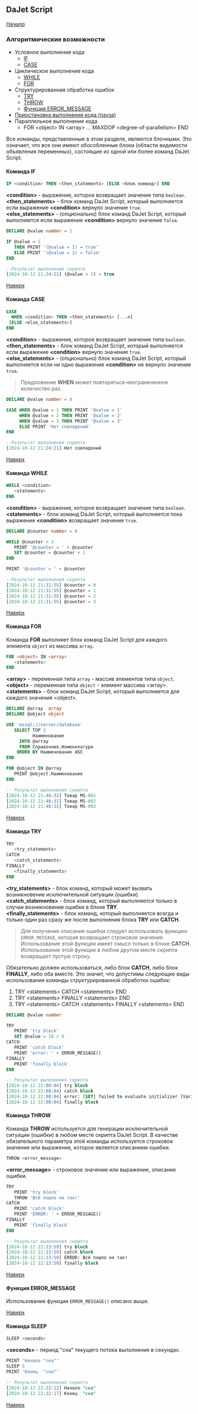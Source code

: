 ## DaJet Script

[Начало](https://github.com/zhichkin/dajet/tree/main/doc/dajet-script/README.md)

### Алгоритмические возможности

- Условное выполнение кода
  - [IF](#команда-if)
  - [CASE](#команда-case)
- Циклическое выполнение кода
  - [WHILE](#команда-while)
  - [FOR](#команда-for)
- Структурированная обработка ошибок
  - [TRY](#команда-try)
  - [THROW](#команда-throw)
  - [Функция ERROR_MESSAGE](#функция-error-message)
- [Приостановка выполнения кода (пауза)](#команда-sleep)
- Параллельное выполнение кода
  - FOR \<object\> IN \<array\> ... MAXDOP \<degree-of-parallelism\> END

Все команды, представленные в этом разделе, являются блочными. Это означает, что все они имеют обособленные блоки (области видимости объявления переменных), состоящие из одной или более команд DaJet Script.

#### Команда IF

```SQL
IF <condition> THEN <then_statements> [ELSE <блок команд>] END
```

**\<condition\>** - выражение, которое возвращает значение типа ```boolean```.<br>
**\<then_statements\>** - блок команд DaJet Script, который выполняется если выражение **\<condition\>** вернуло значение ```true```.<br>
**\<else_statements\>** - (опционально) блок команд DaJet Script, который выполняется если выражение **\<condition\>** вернуло значение ```false```.

```SQL
DECLARE @value number = 1

IF @value = 1
   THEN PRINT '(@value = 1) = true'
   ELSE PRINT '(@value = 1) = false'
END

--Результат выполнения скрипта
[2024-10-12 21:24:21] (@value = 1) = true
```

[Наверх](#алгоритмические-возможности)

#### Команда CASE

```SQL
CASE
  WHEN <condition> THEN <then_statements> [...n]
 [ELSE <else_statements>]
END
```

**\<condition\>** - выражение, которое возвращает значение типа ```boolean```.<br>
**\<then_statements\>** - блок команд DaJet Script, который выполняется если выражение **\<condition\>** вернуло значение ```true```.<br>
**\<else_statements\>** - (опционально) блок команд DaJet Script, который выполняется если ни одно выражение **\<condition\>** не вернуло значение ```true```.

> Предложение **WHEN** может повторяться неограниченное количество раз.

```SQL
DECLARE @value number = 0

CASE WHEN @value = 1 THEN PRINT '@value = 1'
     WHEN @value = 2 THEN PRINT '@value = 2'
     WHEN @value = 3 THEN PRINT '@value = 3'
     ELSE PRINT 'Нет совпадений'
END

--Результат выполнения скрипта
[2024-10-12 21:24:21] Нет совпадений
```

[Наверх](#алгоритмические-возможности)

#### Команда WHILE

```SQL
WHILE <condition>
   <statements>
END
```

**\<condition\>** - выражение, которое возвращает значение типа ```boolean```.<br>
**\<statements\>** - блок команд DaJet Script, который выполняется пока выражение **\<condition\>** возвращает значение ```true```.

```SQL
DECLARE @counter number = 0

WHILE @counter < 3
   PRINT '@counter = ' + @counter
   SET @counter = @counter + 1
END

PRINT '@counter = ' + @counter

--Результат выполнения скрипта
[2024-10-12 21:31:55] @counter = 0
[2024-10-12 21:31:55] @counter = 1
[2024-10-12 21:31:55] @counter = 2
[2024-10-12 21:31:55] @counter = 3
```

[Наверх](#алгоритмические-возможности)

#### Команда FOR

Команда **FOR** выполняет блок команд DaJet Script для каждого элемента ```object``` из массива ```array```.

```SQL
FOR <object> IN <array>
   <statements>
END
```
**\<array\>** - переменная типа ```array``` - массив элементов типа ```object```.<br>
**\<object\>** - переменная типа ```object``` - элемент массива \<array\>.<br>
**\<statements\>** - блок команд DaJet Script, который выполняется для каждого значения \<object\>.

```SQL
DECLARE @array  array
DECLARE @object object

USE 'mssql://server/database'
   SELECT TOP 3
          Наименование
     INTO @array
     FROM Справочник.Номенклатура
    ORDER BY Наименование ASC
END

FOR @object IN @array
   PRINT @object.Наименование
END

-- Результат выполнения скрипта
[2024-10-12 21:46:31] Товар MS-001
[2024-10-12 21:46:31] Товар MS-002
[2024-10-12 21:46:31] Товар MS-003
```

[Наверх](#алгоритмические-возможности)

#### Команда TRY

```SQL
TRY
   <try_statements>
CATCH
   <catch_statements>
FINALLY
   <finally_statements>
END
```
**\<try_statements\>** - блок команд, который может вызвать возникновение исключительной ситуации (ошибки).<br>
**\<catch_statements\>** - блок команд, который выполняется только в случае возникновения ошибки в блоке **TRY**.<br>
**\<finally_statements\>** - блок команд, который выполняется всегда и только один раз сразу же после выполнения блока **TRY** или **CATCH**.

> Для получения описания ошибки следует использовать функцию ```ERROR_MESSAGE```, которая возвращает строковое значение. Использование этой функции имеет смысл только в блоке **CATCH**. Использование этой функции в любом другом месте скрипта возвращает пустую строку.

Обязательно должен использоваться, либо блок **CATCH**, либо блок **FINALLY**, либо оба вместе. Это значит, что допустимы следующие виды использования команды структурированной обработки ошибок:

1. TRY \<statements\> CATCH \<statements\> END
2. TRY \<statements\> FINALLY \<statements\> END
3. TRY \<statements\> CATCH \<statements\> FINALLY \<statements\> END

```SQL
DECLARE @value number

TRY
   PRINT 'try block'
   SET @value = 10 / 0
CATCH
   PRINT 'catch block'
   PRINT 'error: ' + ERROR_MESSAGE()
FINALLY
   PRINT 'finally block'
END

-- Результат выполнения скрипта
[2024-10-12 22:08:04] try block
[2024-10-12 22:08:04] catch block
[2024-10-12 22:08:04] error: [SET] failed to evaluate initializer [Variable: @value]
[2024-10-12 22:08:04] finally block
```

#### Команда THROW

Команда **THROW** используется для генерации исключительной ситуации (ошибки) в любом месте скрипта DaJet Script. В качестве обязательного параметра этой команды используется строковое значение или выражение, которое является описанием ошибки.

```SQL
THROW <error_message>
```
**\<error_message\>** - строковое значение или выражение, описание ошибки.

```SQL
TRY
   PRINT 'try block'
   THROW 'Всё пошло не так!'
CATCH
   PRINT 'catch block'
   PRINT 'ERROR: ' + ERROR_MESSAGE()
FINALLY
   PRINT 'finally block'
END

-- Результат выполнения скрипта
[2024-10-12 22:13:59] try block
[2024-10-12 22:13:59] catch block
[2024-10-12 22:13:59] ERROR: Всё пошло не так!
[2024-10-12 22:13:59] finally block
```

[Наверх](#алгоритмические-возможности)

#### Функция ERROR_MESSAGE

Использование функции ```ERROR_MESSAGE()``` описано выше.

[Наверх](#алгоритмические-возможности)

#### Команда SLEEP

```SQL
SLEEP <seconds>
```
**\<seconds\>** - период "сна" текущего потока выполнения в секундах.

```SQL
PRINT 'Начало "сна"'
SLEEP 5
PRINT 'Конец  "сна"'

-- Результат выполнения скрипта
[2024-10-12 22:22:12] Начало "сна"
[2024-10-12 22:22:17] Конец  "сна"
```

[Наверх](#алгоритмические-возможности)